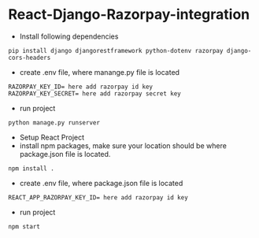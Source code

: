 # React-Django-Razorpay-integration

- Install following dependencies
``` 
pip install django djangorestframework python-dotenv razorpay django-cors-headers
```
- create .env file, where manange.py file is located
```
RAZORPAY_KEY_ID= here add razorpay id key
RAZORPAY_KEY_SECRET= here add razorpay secret key
```
- run project
```
python manage.py runserver
```
- Setup React Project
- install npm packages, make sure your location should be where package.json file is located.
```
npm install .
```
- create .env file, where package.json file is located
```
REACT_APP_RAZORPAY_KEY_ID= here add razorpay id key
```
- run project
```
npm start
```
